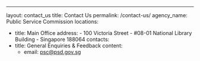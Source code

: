 ---
layout: contact_us
title: Contact Us
permalink: /contact-us/
agency_name: Public Service Commission
locations:
  - title: Main Office
    address:
        - 100 Victoria Street
        - #08-01 National Library Building
        - Singapore 188064
contacts:
  - title: General Enquiries & Feedback
    content:
    - email: psc@psd.gov.sg

